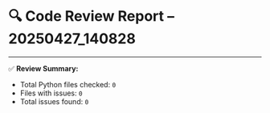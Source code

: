 # 🔍 Code Review Report – 20250427_140828

---

✅ **Review Summary:**
- Total Python files checked: `0`
- Files with issues: `0`
- Total issues found: `0`
